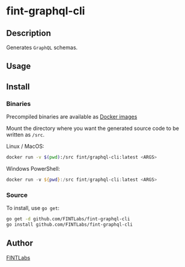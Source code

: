 # fint-graphql-cli



## Description
Generates `GraphQL` schemas.

## Usage



## Install

### Binaries

Precompiled binaries are available as [Docker images](https://cloud.docker.com/u/fint/repository/docker/fint/graphql-cli)

Mount the directory where you want the generated source code to be written as `/src`.

Linux / MacOS:
```bash
docker run -v $(pwd):/src fint/graphql-cli:latest <ARGS>
```

Windows PowerShell:
```ps1
docker run -v ${pwd}:/src fint/graphql-cli:latest <ARGS>
```

### Source

To install, use `go get`:

```bash
go get -d github.com/FINTLabs/fint-graphql-cli
go install github.com/FINTLabs/fint-graphql-cli
```

## Author

[FINTLabs](https://fintlabs.github.io)
